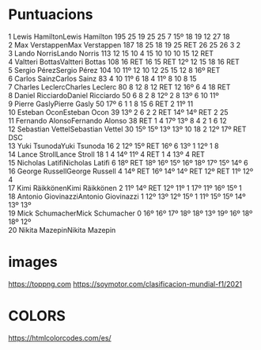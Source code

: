 # Puntuacions

1	Lewis HamiltonLewis Hamilton	195	25	19	25	25	7	15º	18	19	12	27	18												
2	Max VerstappenMax Verstappen	187	18	25	18	19	25	RET	26	25	26	3	2												
3	Lando NorrisLando Norris	113	12	15	10	4	15	10	10	10	15	12	RET												
4	Valtteri BottasValtteri Bottas	108	16	RET	16	15	RET	12º	12	15	18	16	RET												
5	Sergio PérezSergio Pérez	104	10	11º	12	10	12	25	15	12	8	16º	RET												
6	Carlos SainzCarlos Sainz	83	4	10	11º	6	18	4	11º	8	10	8	15												
7	Charles LeclercCharles Leclerc	80	8	12	8	12	RET	12	16º	6	4	18	RET												
8	Daniel RicciardoDaniel Ricciardo	50	6	8	2	8	12º	2	8	13º	6	10	11º												
9	Pierre GaslyPierre Gasly	50	17º	6	1	1	8	15	6	RET	2	11º	11												
10	Esteban OconEsteban Ocon	39	13º	2	6	2	2	RET	14º	14º	RET	2	25												
11	Fernando AlonsoFernando Alonso	38	RET	1	4	17º	13º	8	4	2	1	6	12												
12	Sebastian VettelSebastian Vettel	30	15º	15º	13º	13º	10	18	2	12º	17º	RET	DSC												
13	Yuki TsunodaYuki Tsunoda	16	2	12º	15º	RET	16º	6	13º	1	12º	1	8												
14	Lance StrollLance Stroll	18	1	4	14º	11º	4	RET	1	4	13º	4	RET												
15	Nicholas LatifiNicholas Latifi	6	18º	RET	18º	16º	15º	16º	18º	17º	15º	14º	6												
16	George RussellGeorge Russell	4	14º	RET	16º	14º	14º	RET	12º	RET	11º	12º	4												
17	Kimi RäikkönenKimi Räikkönen	2	11º	14º	RET	12º	11º	1	17º	11º	16º	15º	1												
18	Antonio GiovinazziAntonio Giovinazzi	1	12º	13º	12º	15º	1	11º	15º	15º	14º	13º	13º												
19	Mick SchumacherMick Schumacher	0	16º	16º	17º	18º	18º	13º	19º	16º	18º	18º	12º												
20	Nikita MazepinNikita Mazepin


# images
https://toppng.com
https://soymotor.com/clasificacion-mundial-f1/2021

# COLORS

https://htmlcolorcodes.com/es/